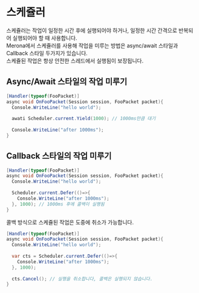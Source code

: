 스케쥴러
====
스케쥴러는 작업이 일정한 시간 후에 실행되어야 하거나, 일정한 시간 간격으로 반복되어 실행되어야 할 때 사용합니다.<br>
Merona에서 스케쥴러를 사용해 작업을 미루는 방법은 async/await 스타일과 Callback 스타일 두가지가 있습니다.<br>
스케쥴된 작업은 항상 안전한 스레드에서 실행됨이 보장됩니다.

Async/Await 스타일의 작업 미루기
----
```c#
[Handler(typeof(FooPacket)]
async void OnFooPacket(Session session, FooPacket packet){
  Console.WriteLine("hello world");
  
  awati Scheduler.current.Yield(1000); // 1000ms만큼 대기
  
  Console.WriteLine("after 1000ms");
}
```

Callback 스타일의 작업 미루기
----
```c#
[Handler(typeof(FooPacket)]
async void OnFooPacket(Session session, FooPacket packet){
  Console.WriteLine("hello world");
  
  Scheduler.current.Defer(()=>{
    Console.WriteLine("after 1000ms");
  }, 1000); // 1000ms 후에 콜백이 실행됨
}
```

콜백 방식으로 스케쥴된 작업은 도중에 취소가 가능합니다.
```c#
[Handler(typeof(FooPacket)]
async void OnFooPacket(Session session, FooPacket packet){
  Console.WriteLine("hello world");
  
  var cts = Scheduler.current.Defer(()=>{
    Console.WriteLine("after 1000ms");
  }, 1000);
  
  cts.Cancel(); // 실행을 취소합니다, 콜백은 실행되지 않습니다.
}
```
